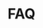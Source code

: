 ---
title: "FAQ"
heading: "Have a question?"
draft: false
_build:
  render: never

image: "images/feature-image-3.webp"

faq:
- title: "How fast will I be able to type?"
  content: "You only have to learn one Handex, and you can type without ever looking, so we expect Handex users to be able to develop fast typing faster than they did with a keyboard."
- title: "How long will it take to learn?"
  content: "We've developed fun learning tools that you can use at any moment of the day, and wherever you are, so learning Handex will be faster than learning a keyboard."
- title: "Is Handex a full keyboard?"
  content: "Lorem ipsum dolor sit amet, consectetur adipiscing elit. Pellentesque fermentum vitae ridiculus phaetra, eget leo. Massa laoreet quam viverra sagittis hac netus vitae."
- title: "Do you support authentication?"
  content: "Lorem ipsum dolor sit amet, consectetur adipiscing elit. Pellentesque fermentum vitae ridiculus phaetra, eget leo. Massa laoreet quam viverra sagittis hac netus vitae."
---